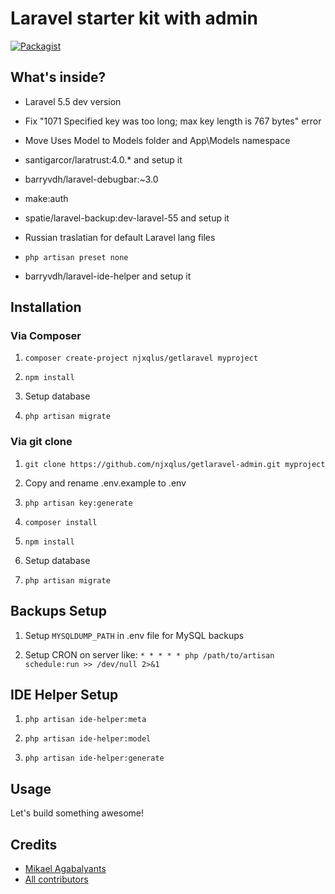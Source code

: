 # Laravel starter kit with admin

[![Packagist](https://img.shields.io/packagist/v/njxqlus/getlaravel-admin.svg?style=flat-square)](https://packagist.org/packages/njxqlus/getlaravel-admin)

## What's inside?

- Laravel 5.5 dev version

- Fix "1071 Specified key was too long; max key length is 767 bytes" error

- Move Uses Model to Models folder and App\Models namespace

- santigarcor/laratrust:4.0.* and setup it

- barryvdh/laravel-debugbar:~3.0

- make:auth

- spatie/laravel-backup:dev-laravel-55 and setup it

- Russian traslatian for default Laravel lang files

- `php artisan preset none`

- barryvdh/laravel-ide-helper and setup it 

## Installation

### Via Composer

1) `composer create-project njxqlus/getlaravel myproject`

1) `npm install`

1) Setup database

1) `php artisan migrate`

### Via git clone

1) `git clone https://github.com/njxqlus/getlaravel-admin.git myproject`

1) Copy and rename .env.example to .env

1) `php artisan key:generate`

1) `composer install`

1) `npm install`

1) Setup database

1) `php artisan migrate`
 
## Backups Setup

1) Setup `MYSQLDUMP_PATH` in .env file for MySQL backups

1) Setup CRON on server like: `* * * * * php /path/to/artisan schedule:run >> /dev/null 2>&1`

## IDE Helper Setup

1) `php artisan ide-helper:meta`

1) `php artisan ide-helper:model`

1) `php artisan ide-helper:generate`

## Usage

Let's build something awesome!

## Credits

- [Mikael Agabalyants](https://github.com/njxqlus/)
- [All contributors](https://github.com/njxqlus/laravel-helpers/graphs/contributors)
